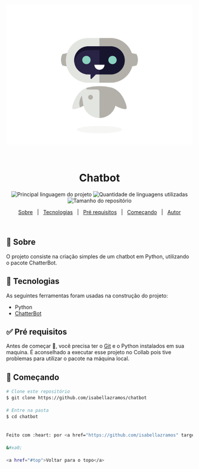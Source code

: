 <div align="center" id="top"> 
  <img src="./.github/robot.gif" alt="Chatbot" />

  &#xa0;

  <!-- <a href="https://chatbot.netlify.com">Demo</a> -->
</div>

<h1 align="center">Chatbot</h1>

<p align="center">
  <img alt="Principal linguagem do projeto" src="https://img.shields.io/github/languages/top/isabellazramos/chatbot?color=56BEB8">

  <img alt="Quantidade de linguagens utilizadas" src="https://img.shields.io/github/languages/count/isabellazramos/chatbot?color=56BEB8">

  <img alt="Tamanho do repositório" src="https://img.shields.io/github/repo-size/isabellazramos/chatbot?color=56BEB8">

  <!-- <img alt="Github issues" src="https://img.shields.io/github/issues/isabellazramos/chatbot?color=56BEB8" /> -->

  <!-- <img alt="Github forks" src="https://img.shields.io/github/forks/isabellazramos/chatbot?color=56BEB8" /> -->

  <!-- <img alt="Github stars" src="https://img.shields.io/github/stars/isabellazramos/chatbot?color=56BEB8" /> -->
</p>

<!-- Status -->

<!-- <h4 align="center"> 
	🚧  Chatbot 🚀 Em construção...  🚧
</h4> 

<hr> -->

<p align="center">
  <a href="#dart-sobre">Sobre</a> &#xa0; | &#xa0; 
  <a href="#rocket-tecnologias">Tecnologias</a> &#xa0; | &#xa0;
  <a href="#white_check_mark-pré-requesitos">Pré requisitos</a> &#xa0; | &#xa0;
  <a href="#checkered_flag-começando">Começando</a> &#xa0; | &#xa0;
  <a href="https://github.com/isabellazramos" target="_blank">Autor</a>
</p>

<br>

## :dart: Sobre ##

O projeto consiste na criação simples de um chatbot em Python, utilizando o pacote ChatterBot.

## :rocket: Tecnologias ##

As seguintes ferramentas foram usadas na construção do projeto:

- Python
- [ChatterBot](https://chatterbot.readthedocs.io/en/stable/index.html)

## :white_check_mark: Pré requisitos ##

Antes de começar :checkered_flag:, você precisa ter o [Git](https://git-scm.com) e o Python instalados em sua maquina. É aconselhado a executar esse projeto no Collab pois tive problemas para utilizar o pacote na máquina local.

## :checkered_flag: Começando ##

```bash
# Clone este repositório
$ git clone https://github.com/isabellazramos/chatbot

# Entre na pasta
$ cd chatbot


Feito com :heart: por <a href="https://github.com/isabellazramos" target="_blank">Isabella M. Ramos</a>

&#xa0;

<a href="#top">Voltar para o topo</a>
